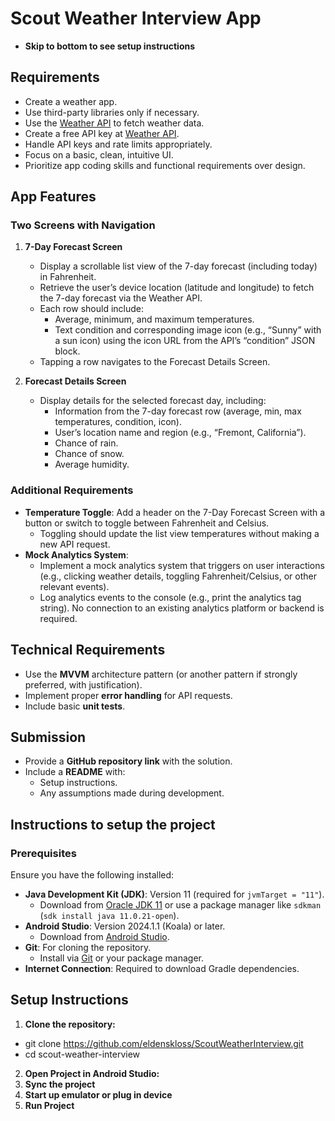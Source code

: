 # Scout Weather Interview App
- **Skip to bottom to see setup instructions** 

## Requirements
- Create a weather app.
- Use third-party libraries only if necessary.
- Use the [Weather API](https://www.weatherapi.com) to fetch weather data.
- Create a free API key at [Weather API](https://www.weatherapi.com).
- Handle API keys and rate limits appropriately.
- Focus on a basic, clean, intuitive UI.
- Prioritize app coding skills and functional requirements over design.

## App Features
### Two Screens with Navigation
1. **7-Day Forecast Screen**
    - Display a scrollable list view of the 7-day forecast (including today) in Fahrenheit.
    - Retrieve the user’s device location (latitude and longitude) to fetch the 7-day forecast via the Weather API.
    - Each row should include:
        - Average, minimum, and maximum temperatures.
        - Text condition and corresponding image icon (e.g., “Sunny” with a sun icon) using the icon URL from the API’s “condition” JSON block.
    - Tapping a row navigates to the Forecast Details Screen.

2. **Forecast Details Screen**
    - Display details for the selected forecast day, including:
        - Information from the 7-day forecast row (average, min, max temperatures, condition, icon).
        - User’s location name and region (e.g., “Fremont, California”).
        - Chance of rain.
        - Chance of snow.
        - Average humidity.

### Additional Requirements
- **Temperature Toggle**: Add a header on the 7-Day Forecast Screen with a button or switch to toggle between Fahrenheit and Celsius.
    - Toggling should update the list view temperatures without making a new API request.
- **Mock Analytics System**:
    - Implement a mock analytics system that triggers on user interactions (e.g., clicking weather details, toggling Fahrenheit/Celsius, or other relevant events).
    - Log analytics events to the console (e.g., print the analytics tag string). No connection to an existing analytics platform or backend is required.

## Technical Requirements
- Use the **MVVM** architecture pattern (or another pattern if strongly preferred, with justification).
- Implement proper **error handling** for API requests.
- Include basic **unit tests**.

## Submission
- Provide a **GitHub repository link** with the solution.
- Include a **README** with:
    - Setup instructions.
    - Any assumptions made during development.



## Instructions to setup the project

### Prerequisites
Ensure you have the following installed:

- **Java Development Kit (JDK)**: Version 11 (required for `jvmTarget = "11"`).
    - Download from [Oracle JDK 11](https://www.oracle.com/java/technologies/javase-jdk11-downloads.html) or use a package manager like `sdkman` (`sdk install java 11.0.21-open`).
- **Android Studio**: Version 2024.1.1 (Koala) or later.
    - Download from [Android Studio](https://developer.android.com/studio).
- **Git**: For cloning the repository.
    - Install via [Git](https://git-scm.com/) or your package manager.
- **Internet Connection**: Required to download Gradle dependencies.

## Setup Instructions
1. **Clone the repository:**
 - git clone https://github.com/eldenskloss/ScoutWeatherInterview.git
 - cd scout-weather-interview
2. **Open Project in Android Studio:**
3. **Sync the project**
4. **Start up emulator or plug in device**
5. **Run Project**

